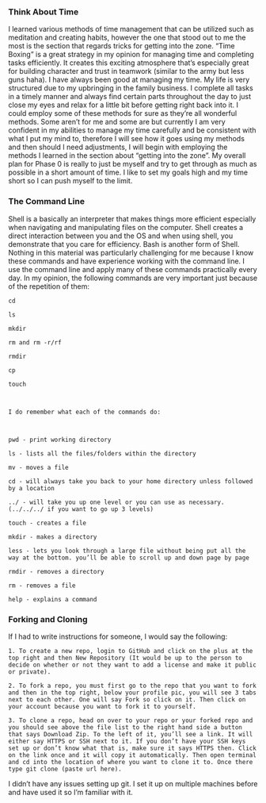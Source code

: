 ### Think About Time

  I learned various methods of time management that can be utilized such as meditation and creating habits, however the one that stood out to me the most is the section that regards tricks for getting into the zone. “Time Boxing” is a great strategy in my opinion for managing time and completing tasks efficiently. It creates this exciting atmosphere that’s especially great for building character and trust in teamwork (similar to the army but less guns haha). I have always been good at managing my time. My life is very structured due to my upbringing in the family business. I complete all tasks in a timely manner and always find certain parts throughout the day to just close my eyes and relax for a little bit before getting right back into it. I could employ some of these methods for sure as they’re all wonderful methods. Some aren’t for me and some are but currently I am very confident in my abilities to manage my time carefully and be consistent with what I put my mind to, therefore I will see how it goes using my methods and then should I need adjustments, I will begin with employing the methods I learned in the section about “getting into the zone”. My overall plan for Phase 0 is really to just be myself and try to get through as much as possible in a short amount of time. I like to set my goals high and my time short so I can push myself to the limit.

### The Command Line

  Shell is a basically an interpreter that makes things more efficient especially when navigating and manipulating files on the computer. Shell creates a direct interaction between you and the OS and when using shell, you demonstrate that you care for efficiency. Bash is another form of Shell. Nothing in this material was particularly challenging for me because I know these commands and have experience working with the command line. I use the command line and apply many of these commands practically every day. In my opinion, the following commands are very important just because of the repetition of them:



    cd

    ls

    mkdir

    rm and rm -r/rf

    rmdir

    cp

    touch



    I do remember what each of the commands do:



    pwd - print working directory

    ls - lists all the files/folders within the directory

    mv - moves a file

    cd - will always take you back to your home directory unless followed by a location

    ../ - will take you up one level or you can use as necessary. (../../../ if you want to go up 3 levels)

    touch - creates a file

    mkdir - makes a directory

    less - lets you look through a large file without being put all the way at the bottom. you’ll be able to scroll up and down page by page

    rmdir - removes a directory

    rm - removes a file

    help - explains a command


### Forking and Cloning

  If I had to write instructions for someone, I would say the following:



    1. To create a new repo, login to GitHub and click on the plus at the top right and then New Repository (It would be up to the person to decide on whether or not they want to add a license and make it public or private).

    2. To fork a repo, you must first go to the repo that you want to fork and then in the top right, below your profile pic, you will see 3 tabs next to each other. One will say Fork so click on it. Then click on your account because you want to fork it to yourself.

    3. To clone a repo, head on over to your repo or your forked repo and you should see above the file list to the right hand side a button that says Download Zip. To the left of it, you’ll see a link. It will either say HTTPS or SSH next to it. If you don’t have your SSH keys set up or don’t know what that is, make sure it says HTTPS then. Click on the link once and it will copy it automatically. Then open terminal and cd into the location of where you want to clone it to. Once there type git clone (paste url here).

  I didn’t have any issues setting up git. I set it up on multiple machines before and have used it so I’m familiar with it.